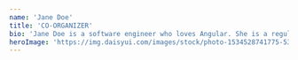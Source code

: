 ```yaml
---
name: 'Jane Doe'
title: 'CO-ORGANIZER'
bio: 'Jane Doe is a software engineer who loves Angular. She is a regular speaker at Angular meetups and conferences. She is also a co-organizer of the EventEdge conference.'
heroImage: 'https://img.daisyui.com/images/stock/photo-1534528741775-53994a69daeb.webp'
---
```


